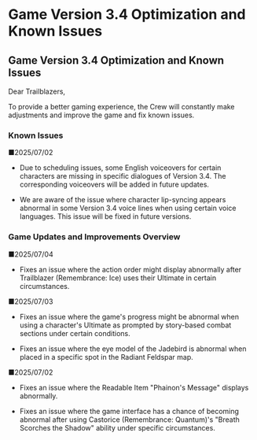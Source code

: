 # Game Version 3.4 Optimization and Known Issues
## Game Version 3.4 Optimization and Known Issues


Dear Trailblazers,

To provide a better gaming experience, the Crew will constantly make adjustments and improve the game and fix known issues.

### Known Issues

■2025/07/02

- Due to scheduling issues, some English voiceovers for certain characters are missing in specific dialogues of Version 3.4. The corresponding voiceovers will be added in future updates.

- We are aware of the issue where character lip-syncing appears abnormal in some Version 3.4 voice lines when using certain voice languages. This issue will be fixed in future versions.

### Game Updates and Improvements Overview

■2025/07/04

- Fixes an issue where the action order might display abnormally after Trailblazer (Remembrance: Ice) uses their Ultimate in certain circumstances.

■2025/07/03

- Fixes an issue where the game's progress might be abnormal when using a character's Ultimate as prompted by story-based combat sections under certain conditions.

- Fixes an issue where the eye model of the Jadebird is abnormal when placed in a specific spot in the Radiant Feldspar map.

■2025/07/02

- Fixes an issue where the Readable Item "Phainon's Message" displays abnormally.

- Fixes an issue where the game interface has a chance of becoming abnormal after using Castorice (Remembrance: Quantum)'s "Breath Scorches the Shadow" ability under specific circumstances.
